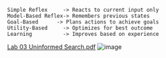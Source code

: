 ```
Simple Reflex	  -> Reacts to current input only
Model-Based Reflex-> Remembers previous states
Goal-Based	    -> Plans actions to achieve goals
Utility-Based	  -> Optimizes for best outcome
Learning	      -> Improves based on experience
```

[Lab 03 Uninformed Search.pdf](https://github.com/user-attachments/files/19950080/Lab.03.Uninformed.Search.pdf)
![image](https://github.com/user-attachments/assets/fe316760-6f17-4316-9d4f-e384daff7713)
